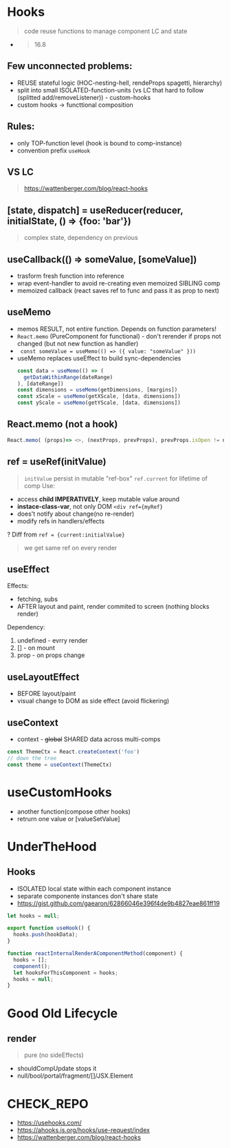 
# Hooks
> code reuse functions to manage component LC and state
- >16.8
## Few unconnected problems:
- REUSE stateful logic (HOC-nesting-hell, rendeProps spagetti, hierarchy)
- split into small ISOLATED-function-units (vs LC that hard to follow (splitted add/removeListener)) - custom-hooks
- custom hooks -> functtional composition
## Rules:
- only TOP-function level (hook is bound to comp-instance)
- convention prefix `useHook`

## VS LC
> https://wattenberger.com/blog/react-hooks

## [state, dispatch] = useReducer(reducer, initialState, () => {foo: 'bar'}) 
> complex state, dependency on previous

## useCallback(() => someValue, [someValue])
- trasform fresh function into reference
- wrap event-handler to avoid re-creating even memoized SIBLING comp
-  memoized callback (react saves ref to func and pass it as prop to next)

## useMemo
- memos RESULT, not entire function. Depends on function parameters!
- `React.memo` (PureComponent for functional) - don't rerender if props not changed (but not new function as handler)
- ` const someValue = useMemo(() => ({ value: "someValue" }))`
- useMemo replaces useEffect to build sync-dependencies
  ```ts
  const data = useMemo(() => (
    getDataWithinRange(dateRange)
  ), [dateRange])
  const dimensions = useMemo(getDimensions, [margins])
  const xScale = useMemo(getXScale, [data, dimensions])
  const yScale = useMemo(getYScale, [data, dimensions])
  ```
## React.memo (not a hook)
```ts
React.memo( (props)=> <>, (nextProps, prevProps), prevProps.isOpen != nextProps.isOpen)
```

## ref = useRef(initValue)
> `initValue` persist in mutable "ref-box" `ref.current` for lifetime of comp
Use:
- access **child IMPERATIVELY**, keep mutable value around
- **instace-class-var**, not only DOM `<div ref={myRef}`
- does't notify about change(no re-render)
- modify refs in handlers/effects
  
? Diff from `ref = {current:initialValue}`
> we get same ref on every render

## useEffect
Effects:
- fetching, subs
- AFTER layout and paint, render commited to screen (nothing blocks render)

Dependency:
1. undefined - evrry render
2. [] - on mount
3. prop - on props change

## useLayoutEffect
- BEFORE layout/paint
- visual change to DOM as side effect (avoid flickering)

## useContext
- context - <s>global</s> SHARED data across multi-comps
``` ts
const ThemeCtx = React.createContext('foo')
// down the tree
const theme = useContext(ThemeCtx)
```


# useCustomHooks
- another function(compose other hooks)
- retrurn one value or [valueSetValue]

# UnderTheHood
## Hooks
- ISOLATED local state within each component instance
- separate componente instances don't share state
- https://gist.github.com/gaearon/62866046e396f4de9b4827eae861ff19

 
```ts
let hooks = null;

export function useHook() {
  hooks.push(hookData); 
}

function reactInternalRenderAComponentMethod(component) {
  hooks = [];
  component();
  let hooksForThisComponent = hooks;
  hooks = null;
}
```

# Good Old Lifecycle

## render
> pure (no sideEffects)
- shouldCompUpdate stops it
- null/bool/portal/fragment/[]/JSX.Element

# CHECK_REPO
- https://usehooks.com/
- https://ahooks.js.org/hooks/use-request/index
- https://wattenberger.com/blog/react-hooks

